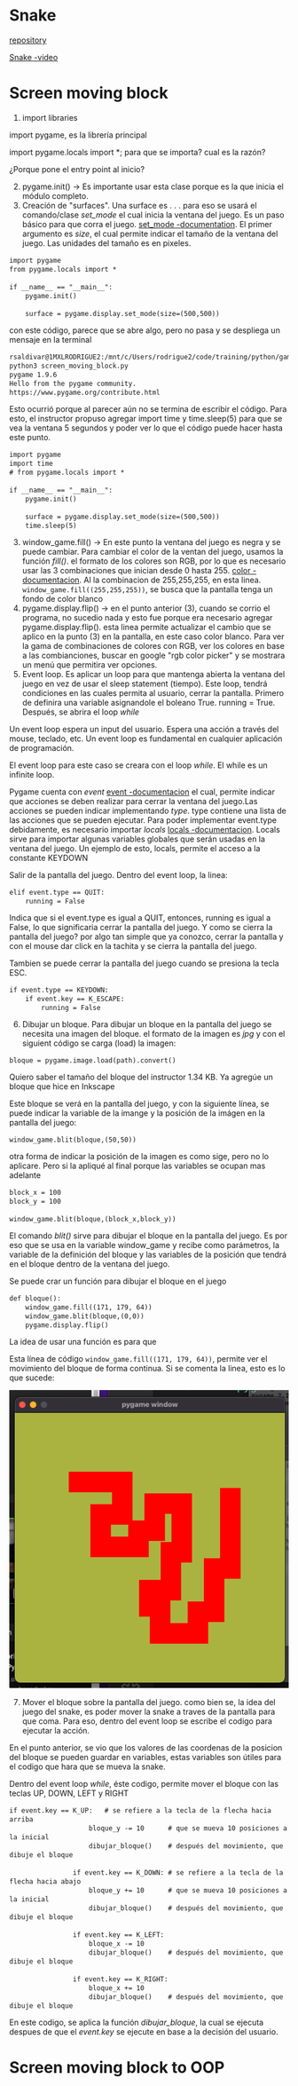 # Snake 

[repository](https://github.com/codebasics/python_projects)

[Snake -video](https://www.youtube.com/watch?v=8dfePlONtls)


# Screen moving block
1. import libraries

import pygame, es la librería principal

import pygame.locals import *; para que se importa? cual es la razón?

¿Porque pone el entry point al inicio?

2. pygame.init() -> Es importante usar esta clase porque es la que inicia el módulo completo.
3. Creación de "surfaces". Una surface es . . . para eso se usará el comando/clase *set_mode* el cual inicia la ventana del juego. Es un paso básico para que corra el juego. [set_mode -documentation](https://www.pygame.org/docs/ref/display.html#pygame.display.set_mode). El primer argumento es *size*, el cual permite indicar el tamaño de la ventana del juego. Las unidades del tamaño es en pixeles. 

````
import pygame
from pygame.locals import *

if __name__ == "__main__":
    pygame.init()

    surface = pygame.display.set_mode(size=(500,500))
````
con este código, parece que se abre algo, pero no pasa y se despliega un mensaje en la terminal

````
rsaldivar@1MXLRODRIGUE2:/mnt/c/Users/rodrigue2/code/training/python/games/snake$ python3 screen_moving_block.py
pygame 1.9.6
Hello from the pygame community. https://www.pygame.org/contribute.html
````
Esto ocurrió porque al parecer aún no se termina de escribir el código. Para esto, el instructor propuso agregar import time y time.sleep(5) para que se vea la ventana 5 segundos y poder ver lo que el código puede hacer hasta este punto.

````
import pygame
import time
# from pygame.locals import *

if __name__ == "__main__":
    pygame.init()

    surface = pygame.display.set_mode(size=(500,500))
    time.sleep(5)
````
3. window_game.fill() -> En este punto la ventana del juego es negra y se puede cambiar. Para cambiar el color de la ventan del juego, usamos la función *fill()*. el formato de los colores son RGB, por lo que es necesario usar las 3 combinaciones que inician desde 0 hasta 255. [color - documentacion](https://www.pygame.org/docs/ref/color.html). Al la combinacion de 255,255,255, en esta linea. ```` window_game.fill((255,255,255))````, se busca que la pantalla tenga un fondo de color blanco
4. pygame.display.flip() -> en el punto anterior (3), cuando se corrio el programa, no sucedio nada y esto fue porque era necesario agregar pygame.display.flip(). esta linea permite actualizar el cambio que se aplico en la punto (3) en la pantalla, en este caso color blanco. Para ver la gama de combinaciones de colores con RGB, ver los colores en base a las combianciones, buscar en google "rgb color picker" y se mostrara un menú que permitira ver opciones.
5. Event loop. Es aplicar un loop para que mantenga abierta la ventana del juego en vez de usar el sleep statement (tiempo). Este loop, tendrá condiciones en las cuales permita al usuario, cerrar la pantalla. Primero de definira una variable asignandole el boleano True. running = True. Después, se abrira el loop *while*

Un event loop espera un input del usuario. Espera una acción a través del mouse, teclado, etc. Un event loop es fundamental en cualquier aplicación de programación. 

El event loop para este caso se creara con el loop *while*. El while es un infinite loop. 

Pygame cuenta con *event* [event -documentacion](https://www.pygame.org/docs/ref/event.html) el cual, permite indicar que acciones se deben realizar para cerrar la ventana del juego.Las acciones se pueden indicar implementando *type*. type contiene una lista de las acciones que se pueden ejecutar. Para poder implementar event.type debidamente, es necesario importar *locals* [locals -documentacion](https://www.pygame.org/docs/ref/locals.html). Locals sirve para importar algunas variables globales que serán usadas en la ventana del juego. Un ejemplo de esto, locals, permite el acceso a la constante KEYDOWN 

Salir de la pantalla del juego. Dentro del event loop, la linea:
````
elif event.type == QUIT:
    running = False
````
Indica que si el event.type es igual a QUIT, entonces, running es igual a False, lo que significaria cerrar la pantalla del juego. Y como se cierra la pantalla del juego? por algo tan simple que ya conozco, cerrar la pantalla y con el mouse dar click en la tachita y se cierra la pantalla del juego. 

Tambien se puede cerrar la pantalla del juego cuando se presiona la tecla ESC.
````
if event.type == KEYDOWN:
    if event.key == K_ESCAPE:
        running = False
````
6. Dibujar un bloque. Para dibujar un bloque en la pantalla del juego se necesita una imagen del bloque. el formato de la imagen es *jpg* y con el siguient código se carga (load) la imagen:
````
bloque = pygame.image.load(path).convert()
````

Quiero saber el tamaño del bloque del instructor 1.34 KB. Ya agregúe un bloque que hice en Inkscape

Este bloque se verá en la pantalla del juego, y con la siguiente línea, se puede indicar la variable de la imange y la posición de la imágen en la pantalla del juego:
````
window_game.blit(bloque,(50,50))
````
otra forma de indicar la posición de la imagen es como sige, pero no lo aplicare. Pero si la apliqué al final porque las variables se ocupan mas adelante
````
block_x = 100
block_y = 100

window_game.blit(bloque,(block_x,block_y))
````
El comando *blit()* sirve para dibujar el bloque en la pantalla del juego. Es por eso que se usa en la variable window_game y recibe como parámetros, la variable de la definición del bloque y las variables de la posición que tendrá en el bloque dentro de la ventana del juego.

Se puede crar un función para dibujar el bloque en el juego

````
def bloque():
    window_game.fill((171, 179, 64))
    window_game.blit(bloque,(0,0))
    pygame.display.flip()
````
La idea de usar una función es para que 

Esta línea de código ```window_game.fill((171, 179, 64))```, permite ver el movimiento del bloque de forma continua. Si se comenta la linea, esto es lo que sucede:

![bloque-rastro](/img/bloque_rastro.png)

7. Mover el bloque sobre la pantalla del juego. como bien se, la idea del juego del snake, es poder mover la snake a traves de la pantalla para que coma. Para eso, dentro del event loop se escribe el codigo para ejecutar la acción.

En el punto anterior, se vio que los valores de las coordenas de la posicion del bloque se pueden guardar en variables, estas variables son útiles para el codigo que hara que se mueva la snake.

Dentro del event loop *while*, éste codigo, permite mover el bloque con las teclas UP, DOWN, LEFT y RIGHT
```
if event.key == K_UP:   # se refiere a la tecla de la flecha hacia arriba
                    bloque_y -= 10      # que se mueva 10 posiciones a la inicial
                    dibujar_bloque()    # después del movimiento, que dibuje el bloque

                if event.key == K_DOWN: # se refiere a la tecla de la flecha hacia abajo
                    bloque_y += 10      # que se mueva 10 posiciones a la inicial
                    dibujar_bloque()    # después del movimiento, que dibuje el bloque

                if event.key == K_LEFT:
                    bloque_x -= 10
                    dibujar_bloque()    # después del movimiento, que dibuje el bloque

                if event.key == K_RIGHT:
                    bloque_x += 10
                    dibujar_bloque()    # después del movimiento, que dibuje el bloque
```
En este codigo, se aplica la función *dibujar_bloque*, la cual se ejecuta despues de que el *event.key* se ejecute en base a la decisión del usuario.

# Screen moving block to OOP 